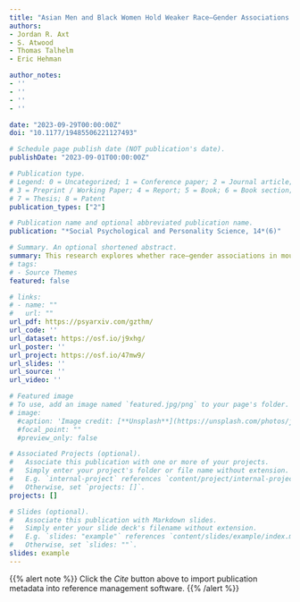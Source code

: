```yaml
---
title: "Asian Men and Black Women Hold Weaker Race–Gender Associations: Evidence From the United States and China"
authors:
- Jordan R. Axt
- S. Atwood
- Thomas Talhelm
- Eric Hehman

author_notes:
- ''
- ''
- ''
- ''

date: "2023-09-29T00:00:00Z"
doi: "10.1177/19485506221127493"

# Schedule page publish date (NOT publication's date).
publishDate: "2023-09-01T00:00:00Z"

# Publication type.
# Legend: 0 = Uncategorized; 1 = Conference paper; 2 = Journal article;
# 3 = Preprint / Working Paper; 4 = Report; 5 = Book; 6 = Book section;
# 7 = Thesis; 8 = Patent
publication_types: ["2"]

# Publication name and optional abbreviated publication name.
publication: "*Social Psychological and Personality Science, 14*(6)"

# Summary. An optional shortened abstract.
summary: This research explores whether race–gender associations in mouse-tracking differed across racial/ethnic groups and between cultures.
# tags:
# - Source Themes
featured: false

# links:
# - name: ""
#   url: ""
url_pdf: https://psyarxiv.com/gzthm/
url_code: ''
url_dataset: https://osf.io/j9xhg/
url_poster: ''
url_project: https://osf.io/47mw9/
url_slides: ''
url_source: ''
url_video: ''

# Featured image
# To use, add an image named `featured.jpg/png` to your page's folder. 
# image:
  #caption: 'Image credit: [**Unsplash**](https://unsplash.com/photos/jdD8gXaTZsc)'
  #focal_point: ""
  #preview_only: false

# Associated Projects (optional).
#   Associate this publication with one or more of your projects.
#   Simply enter your project's folder or file name without extension.
#   E.g. `internal-project` references `content/project/internal-project/index.md`.
#   Otherwise, set `projects: []`.
projects: []

# Slides (optional).
#   Associate this publication with Markdown slides.
#   Simply enter your slide deck's filename without extension.
#   E.g. `slides: "example"` references `content/slides/example/index.md`.
#   Otherwise, set `slides: ""`.
slides: example
---
```


{{% alert note %}}
Click the *Cite* button above to import publication metadata into reference management software.
{{% /alert %}}
